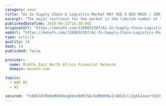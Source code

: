 ```yaml
---
category: news
title: "Ai In Supply Chain & Logistics Market MAY SEE A BIG MOVE | IBM, BonVision Technology, Intel, SAP, General Electric, Amazon Web Services (AWS)"
excerpt: "The major restraint for the market is the limited number of the artificial intelligence technology experts. But the limited number of artificial intelligence technology experts is expected to ..."
publishedDateTime: 2020-09-21T16:38:00Z
originalUrl: "https://menafn.com/1100832307/Ai-In-Supply-Chain-Logistics-Market-MAY-SEE-A-BIG-MOVE-IBM-BonVision-Technology-Intel-SAP-General-Electric-Amazon-Web-Services-AWS"
webUrl: "https://menafn.com/1100832307/Ai-In-Supply-Chain-Logistics-Market-MAY-SEE-A-BIG-MOVE-IBM-BonVision-Technology-Intel-SAP-General-Electric-Amazon-Web-Services-AWS"
type: article
quality: 14
heat: 14
published: false

provider:
  name: Middle East North Africa Financial Network
  domain: menafn.com

topics:
  - AWS AI
  - AI

secured: "fx6DGlECRb8oM46RXegD2mzBOMJ5b/6qMQHhRu1l4DSZslL3gkGJzwsrl5k5SVmO4/gbhC6diFOudsK/yUgGkI2n/PKh3ez/0dchzF5Zd41bwnoLJvlWkqJ935kRjvN+pa4xFHI4MVwPtW6Yg262QkcOYe0L5+5ZPmhWmT6DXEZsyH5e2gBN+yUxJB1GEIEg+3vcPzFOyjodBWDpqa/i5C00NbEDGZmi4flNnxPXi/o9NW2UEZgVs52RIUIrnFEzIdaU26kh5yPfKhUjrgt9XhVBD47eB3ONjoad7aVw6dlMcIwfk8UTPAfAlNoayaw6qv3B0jFabunDk0PJ/D4jp+1y7Q1HFo6bpgj+nZeDolo=;bmXM/MxOE7LaD8KwoI15OQ=="
---
```


